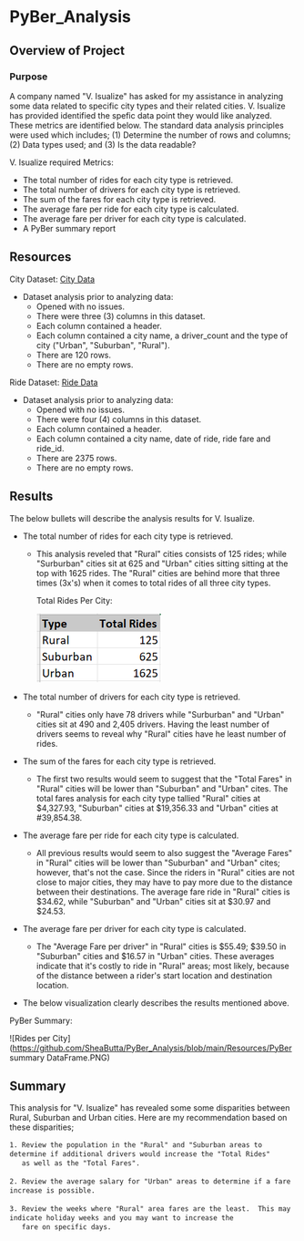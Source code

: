 # PyBer_Analysis

## Overview of Project

### Purpose
A company named "V. Isualize" has asked for my assistance in analyzing some data related to specific city types and their 
related cities.  V. Isualize has provided identified the spefic data point they would like analyzed.  These metrics are 
identified below.  The standard data analysis principles were used which includes; (1) Determine the number of rows and 
columns; (2) Data types used; and (3) Is the data readable?

V. Isualize required Metrics:

- The total number of rides for each city type is retrieved.
- The total number of drivers for each city type is retrieved. 
- The sum of the fares for each city type is retrieved.
- The average fare per ride for each city type is calculated.
- The average fare per driver for each city type is calculated.
- A PyBer summary report

## Resources
City Dataset: [City Data](https://github.com/SheaButta/PyBer_Analysis/blob/main/Resources/city_data.csv)

  - Dataset analysis prior to analyzing data:
    - Opened with no issues.
    - There were three (3) columns in this dataset.
    - Each column contained a header.
    - Each column contained a city name, a driver_count and the type of city ("Urban", "Suburban", "Rural").
    - There are 120 rows.
    - There are no empty rows.

Ride Dataset: [Ride Data](https://github.com/SheaButta/PyBer_Analysis/blob/main/Resources/ride_data.csv)

  - Dataset analysis prior to analyzing data:
    - Opened with no issues.
    - There were four (4) columns in this dataset.
    - Each column contained a header.
    - Each column contained a city name, date of ride, ride fare and ride_id.
    - There are 2375 rows.
    - There are no empty rows.

## Results

The below bullets will describe the analysis results for V. Isualize. 

  - The total number of rides for each city type is retrieved.
  	- This analysis reveled that "Rural" cities consists of 125 rides; while "Surburban" cities sit at 625 and "Urban" cities sitting
	  sitting at the top with 1625 rides.  The "Rural" cities are behind more that three times (3x's) when it comes
	  to total rides of all three city types.

		Total Rides Per City: 
	
		![Rides per City](https://github.com/SheaButta/PyBer_Analysis/blob/main/Resources/TotalNumOfRides_perCity.PNG)

  - The total number of drivers for each city type is retrieved.
  	- "Rural" cities only have 78 drivers while "Surburban" and "Urban" cities sit at 490 and 2,405 drivers.  Having the least number of	
	  drivers seems to reveal why "Rural" cities have he least number of rides.

  - The sum of the fares for each city type is retrieved.
  	- The first two results would seem to suggest that the "Total Fares" in "Rural" cities will be lower than "Suburban" and "Urban" cites.
	  The total fares analysis for each city type tallied "Rural" cities at $4,327.93, "Suburban" cities at $19,356.33 and "Urban" cities
	  at #39,854.38.

  - The average fare per ride for each city type is calculated.
  	- All previous results would seem to also suggest the "Average Fares" in "Rural" cities will be lower than "Suburban" and "Urban" cites;
	  however, that's not the case.  Since the riders in "Rural" cities are not close to major cities, they may have to pay more due to the 
	  distance between their destinations.  The average fare ride in "Rural" cities is $34.62, while "Suburban" and "Urban" cities sit at 
	  $30.97 and $24.53.

  - The average fare per driver for each city type is calculated.
  	- The "Average Fare per driver" in "Rural" cities is $55.49; $39.50 in "Suburban" cities and $16.57 in "Urban" cities.  These averages
	  indicate that it's costly to ride in "Rural" areas; most likely, because of the distance between a rider's start location and destination
	  location.

  - The below visualization clearly describes the results mentioned above.

  PyBer Summary: 

  ![Rides per City](https://github.com/SheaButta/PyBer_Analysis/blob/main/Resources/PyBer summary DataFrame.PNG)

## Summary

This analysis for "V. Isualize" has revealed some some disparities between Rural, Suburban and Urban cities. Here are my recommendation
based on these disparities;

	1. Review the population in the "Rural" and "Suburban areas to determine if additional drivers would increase the "Total Rides" 
	   as well as the "Total Fares".

	2. Review the average salary for "Urban" areas to determine if a fare increase is possible.

	3. Review the weeks where "Rural" area fares are the least.  This may indicate holiday weeks and you may want to increase the
	   fare on specific days.


